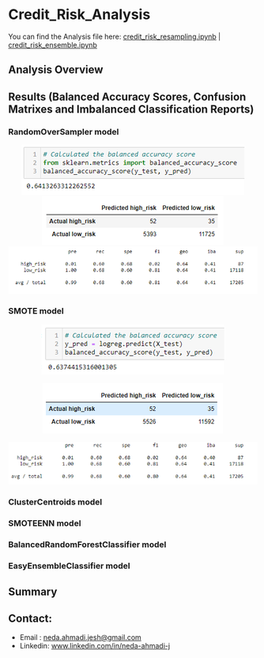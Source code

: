 # Credit_Risk_Analysis
You can find the Analysis file here: [credit_risk_resampling.ipynb](https://github.com/NedaAJ/Credit_Risk_Analysis/blob/main/credit_risk_resampling.ipynb) | [credit_risk_ensemble.ipynb](https://github.com/NedaAJ/Credit_Risk_Analysis/blob/main/credit_risk_ensemble.ipynb)
## Analysis Overview

## Results (Balanced Accuracy Scores, Confusion Matrixes and Imbalanced Classification Reports)

### RandomOverSampler model

<p align="center">
  <img src="https://github.com/NedaAJ/Credit_Risk_Analysis/blob/main/Resources/RandomOverSampler_BAS.PNG"> <br> <img src="https://github.com/NedaAJ/Credit_Risk_Analysis/blob/main/Resources/RandomOverSampler_CM.PNG"><img src="https://github.com/NedaAJ/Credit_Risk_Analysis/blob/main/Resources/RandomOverSampler_Classification_report.PNG">
</p>


### SMOTE model
<p align="center">
  <img src="https://github.com/NedaAJ/Credit_Risk_Analysis/blob/main/Resources/SMOTE%20_BAS.PNG">
</p>
<p align="center">
  <img src="https://github.com/NedaAJ/Credit_Risk_Analysis/blob/main/Resources/SMOTE%20_CM.PNG">
</p>
<p align="center">
  <img src="https://github.com/NedaAJ/Credit_Risk_Analysis/blob/main/Resources/SMOTE_Classification_report.PNG">
</p>

### ClusterCentroids model

### SMOTEENN model

### BalancedRandomForestClassifier model


### EasyEnsembleClassifier model


## Summary


## Contact:
- Email : [neda.ahmadi.jesh@gmail.com](mailto:neda.ahmadi.jesh@gmail.com?subject=[GitHub]%20Source%20Han%20Sans)
- Linkedin: www.linkedin.com/in/neda-ahmadi-j
